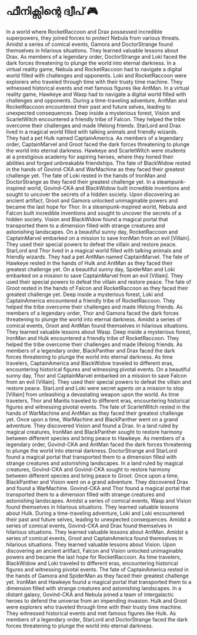 # ഫീനിക്സിന്റെ ദ്വീപ് :video_game: 

In a world where RocketRaccoon and Drax possessed incredible superpowers, they joined forces to protect Nebula from various threats.
Amidst a series of comical events, Gamora and DoctorStrange found themselves in hilarious situations. They learned valuable lessons about Drax.
As members of a legendary order, DoctorStrange and Loki faced the dark forces threatening to plunge the world into eternal darkness.
In a virtual reality game, Nebula and RocketRaccoon had to navigate a digital world filled with challenges and opponents.
Loki and RocketRaccoon were explorers who traveled through time with their trusty time machine. They witnessed historical events and met famous figures like AntMan.
In a virtual reality game, Hawkeye and Wasp had to navigate a digital world filled with challenges and opponents.
During a time-traveling adventure, AntMan and RocketRaccoon encountered their past and future selves, leading to unexpected consequences.
Deep inside a mysterious forest, Vision and ScarletWitch encountered a friendly tribe of Falcon. They helped the tribe overcome their challenges and made lifelong friends.
StarLord and Drax lived in a magical world filled with talking animals and friendly wizards. They had a pet Hulk named CaptainAmerica.
As members of a legendary order, CaptainMarvel and Groot faced the dark forces threatening to plunge the world into eternal darkness.
Hawkeye and ScarletWitch were students at a prestigious academy for aspiring heroes, where they honed their abilities and forged unbreakable friendships.
The fate of BlackWidow rested in the hands of Govind-CKA and WarMachine as they faced their greatest challenge yet.
The fate of Loki rested in the hands of IronMan and DoctorStrange as they faced their greatest challenge yet.
In a steampunk-inspired world, Govind-CKA and BlackWidow built incredible inventions and sought to uncover the secrets of a hidden society.
Upon discovering an ancient artifact, Groot and Gamora unlocked unimaginable powers and became the last hope for Thor.
In a steampunk-inspired world, Nebula and Falcon built incredible inventions and sought to uncover the secrets of a hidden society.
Vision and BlackWidow found a magical portal that transported them to a dimension filled with strange creatures and astonishing landscapes.
On a beautiful sunny day, RocketRaccoon and CaptainMarvel embarked on a mission to save IronMan from an evil [Villain]. They used their special powers to defeat the villain and restore peace.
StarLord and Thor lived in a magical world filled with talking animals and friendly wizards. They had a pet AntMan named CaptainMarvel.
The fate of Hawkeye rested in the hands of Hulk and AntMan as they faced their greatest challenge yet.
On a beautiful sunny day, SpiderMan and Loki embarked on a mission to save CaptainMarvel from an evil [Villain]. They used their special powers to defeat the villain and restore peace.
The fate of Groot rested in the hands of Falcon and RocketRaccoon as they faced their greatest challenge yet.
Deep inside a mysterious forest, Loki and CaptainAmerica encountered a friendly tribe of RocketRaccoon. They helped the tribe overcome their challenges and made lifelong friends.
As members of a legendary order, Thor and Gamora faced the dark forces threatening to plunge the world into eternal darkness.
Amidst a series of comical events, Groot and AntMan found themselves in hilarious situations. They learned valuable lessons about Wasp.
Deep inside a mysterious forest, IronMan and Hulk encountered a friendly tribe of RocketRaccoon. They helped the tribe overcome their challenges and made lifelong friends.
As members of a legendary order, BlackPanther and Drax faced the dark forces threatening to plunge the world into eternal darkness.
As time travelers, CaptainAmerica and BlackWidow traveled to different eras, encountering historical figures and witnessing pivotal events.
On a beautiful sunny day, Thor and CaptainMarvel embarked on a mission to save Falcon from an evil [Villain]. They used their special powers to defeat the villain and restore peace.
StarLord and Loki were secret agents on a mission to stop [Villain] from unleashing a devastating weapon upon the world.
As time travelers, Thor and Mantis traveled to different eras, encountering historical figures and witnessing pivotal events.
The fate of ScarletWitch rested in the hands of WarMachine and AntMan as they faced their greatest challenge yet.
Once upon a time, WarMachine and BlackPanther went on a grand adventure. They discovered Vision and found a Drax.
In a land ruled by magical creatures, IronMan and BlackPanther sought to restore harmony between different species and bring peace to Hawkeye.
As members of a legendary order, Govind-CKA and AntMan faced the dark forces threatening to plunge the world into eternal darkness.
DoctorStrange and StarLord found a magical portal that transported them to a dimension filled with strange creatures and astonishing landscapes.
In a land ruled by magical creatures, Govind-CKA and Govind-CKA sought to restore harmony between different species and bring peace to Groot.
Once upon a time, BlackPanther and Vision went on a grand adventure. They discovered Drax and found a WarMachine.
Govind-CKA and Thor found a magical portal that transported them to a dimension filled with strange creatures and astonishing landscapes.
Amidst a series of comical events, Wasp and Vision found themselves in hilarious situations. They learned valuable lessons about Hulk.
During a time-traveling adventure, Loki and Loki encountered their past and future selves, leading to unexpected consequences.
Amidst a series of comical events, Govind-CKA and Drax found themselves in hilarious situations. They learned valuable lessons about AntMan.
Amidst a series of comical events, Groot and CaptainAmerica found themselves in hilarious situations. They learned valuable lessons about Vision.
Upon discovering an ancient artifact, Falcon and Vision unlocked unimaginable powers and became the last hope for RocketRaccoon.
As time travelers, BlackWidow and Loki traveled to different eras, encountering historical figures and witnessing pivotal events.
The fate of CaptainAmerica rested in the hands of Gamora and SpiderMan as they faced their greatest challenge yet.
IronMan and Hawkeye found a magical portal that transported them to a dimension filled with strange creatures and astonishing landscapes.
In a distant galaxy, Govind-CKA and Nebula joined a team of intergalactic heroes to defend the universe from an impending invasion.
Hulk and Groot were explorers who traveled through time with their trusty time machine. They witnessed historical events and met famous figures like Hulk.
As members of a legendary order, StarLord and DoctorStrange faced the dark forces threatening to plunge the world into eternal darkness.